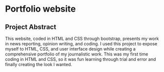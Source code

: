 # Portfolio website

## Project Abstract

This website, coded in HTML and CSS through bootstrap, presents my work in news reporting, opinion writing, and coding. I used this project to expose myself to HTML, CSS, and user interface design while creating a comprehensive portfolio of my journalistic work. This was my first time coding in HTML and CSS, so it was fun learning through trial and error and finally creating the look I wanted.
